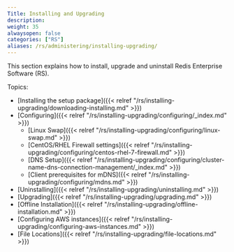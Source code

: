 ```yaml
---
Title: Installing and Upgrading
description: 
weight: 35
alwaysopen: false
categories: ["RS"]
aliases: /rs/administering/installing-upgrading/
---
```

This section explains how to install, upgrade and uninstall Redis
Enterprise Software (RS).

Topics:

- [Installing the setup
    package]({{< relref "/rs/installing-upgrading/downloading-installing.md" >}})
- [Configuring]({{< relref "/rs/installing-upgrading/configuring/_index.md" >}})
  - [Linux
        Swap]({{< relref "/rs/installing-upgrading/configuring/linux-swap.md" >}})
  - [CentOS/RHEL Firewall
        settings]({{< relref "/rs/installing-upgrading/configuring/centos-rhel-7-firewall.md" >}})
  - [DNS
        Setup]({{< relref "/rs/installing-upgrading/configuring/cluster-name-dns-connection-management/_index.md" >}})
  - [Client prerequisites for
        mDNS]({{< relref "/rs/installing-upgrading/configuring/mdns.md" >}})
- [Uninstalling]({{< relref "/rs/installing-upgrading/uninstalling.md" >}})
- [Upgrading]({{< relref "/rs/installing-upgrading/upgrading.md" >}})
- [Offline
    Installation]({{< relref "/rs/installing-upgrading/offline-installation.md" >}})
- [Configuring AWS
    instances]({{< relref "/rs/installing-upgrading/configuring-aws-instances.md" >}})
- [File
    Locations]({{< relref "/rs/installing-upgrading/file-locations.md" >}})
